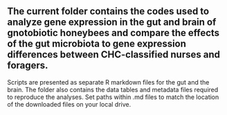 ## The current folder contains the codes used to analyze gene expression in the gut and brain of gnotobiotic honeybees and compare the effects of the gut microbiota to gene expression differences between CHC-classified nurses and foragers. 

Scripts are presented as separate R markdown files for the gut and the brain. 
The folder also contains the data tables and metadata files required to reproduce the analyses. 
Set paths within .md files to match the location of the downloaded files on your local drive.